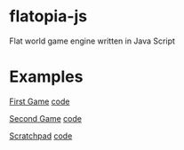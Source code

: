 # flatopia-js
Flat world game engine written in Java Script

# Examples
[First Game](https://mtruchard.github.io/flatopia-js/examples/firstGame/index.html) [code](examples/firstGame)

[Second Game](https://mtruchard.github.io/flatopia-js/examples/secondGame/index.html) [code](examples/secondGame)

[Scratchpad](https://mtruchard.github.io/flatopia-js/examples/scratchpad/index.html) [code](examples/scratchpad)

